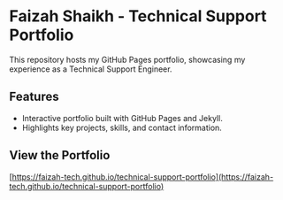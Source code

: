 # Faizah Shaikh - Technical Support Portfolio  
This repository hosts my GitHub Pages portfolio, showcasing my experience as a Technical Support Engineer.  

## Features  
- Interactive portfolio built with GitHub Pages and Jekyll.  
- Highlights key projects, skills, and contact information.  

## View the Portfolio  
[https://faizah-tech.github.io/technical-support-portfolio](https://faizah-tech.github.io/technical-support-portfolio)  
